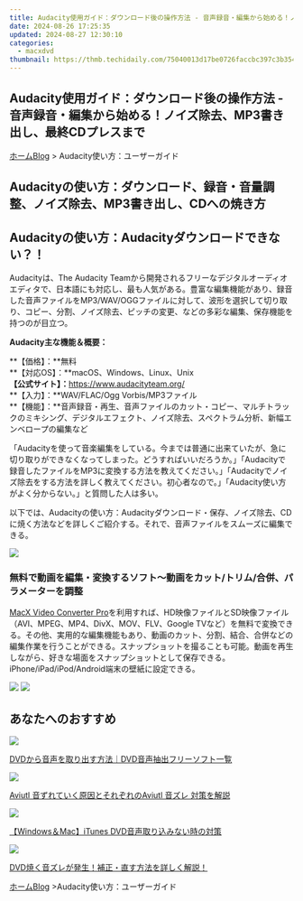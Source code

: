 ```yaml
---
title: Audacity使用ガイド：ダウンロード後の操作方法 - 音声録音・編集から始める！ノイズ除去、MP3書き出し、最終CDプレスまで
date: 2024-08-26 17:25:35
updated: 2024-08-27 12:30:10
categories:
  - macxdvd
thumbnail: https://thmb.techidaily.com/75040013d17be0726faccbc397c3b3541c1732db61566ed595168e5f4f1378d7.jpg
---
```


## Audacity使用ガイド：ダウンロード後の操作方法 - 音声録音・編集から始める！ノイズ除去、MP3書き出し、最終CDプレスまで

[ホーム](https://tools.techidaily.com/macxdvd/products/)[Blog](https://tools.techidaily.com/macxdvd/products/) \> Audacity使い方：ユーザーガイド

## Audacityの使い方：ダウンロード、録音・音量調整、ノイズ除去、MP3書き出し、CDへの焼き方

## Audacityの使い方：Audacityダウンロードできない？！

Audacityは、The Audacity Teamから開発されるフリーなデジタルオーディオエディタで、日本語にも対応し、最も人気がある。豊富な編集機能があり、録音した音声ファイルをMP3/WAV/OGGファイルに対して、波形を選択して切り取り、コピー、分割、ノイズ除去、ピッチの変更、などの多彩な編集、保存機能を持つのが目立つ。

**Audacity主な機能＆概要：**

**【価格】：**無料  
**【対応OS】：**macOS、Windows、Linux、Unix  
**【公式サイト】：**<https://www.audacityteam.org/>  
**【入力】：**WAV/FLAC/Ogg Vorbis/MP3ファイル  
**【機能】：**音声録音・再生、音声ファイルのカット・コピー、マルチトラックのミキシング、デジタルエフェクト、ノイズ除去、スペクトラム分析、新幅エンベロープの編集など

「Audacityを使って音楽編集をしている。今までは普通に出来ていたが、急に切り取りができなくなってしまった。どうすればいいだろうか。」「Audacityで録音したファイルをMP3に変換する方法を教えてください。」「Audacityでノイズ除去をする方法を詳しく教えてください。初心者なので。」「Audacity使い方がよく分からない。」と質問した人は多い。

以下では、Audacityの使い方：Audacityダウンロード・保存、ノイズ除去、CDに焼く方法などを詳しくご紹介する。それで、音声ファイルをスムーズに編集できる。



![](https://www.macxdvd.com/blog/../seoimage/video-converterru.png)

### 無料で動画を編集・変換するソフト～動画をカット/トリム/合併、パラメーターを調整

[MacX Video Converter Pro](https://tools.techidaily.com/macxdvd/products/)を利用すれば、HD映像ファイルとSD映像ファイル（AVI、MPEG、MP4、DivX、MOV、FLV、Google TVなど）を無料で変換できる。その他、実用的な編集機能もあり、動画のカット、分割、結合、合併などの編集作業を行うことができる。スナップショットを撮ることも可能。動画を再生しながら、好きな場面をスナップショットとして保存できる。iPhone/iPad/iPod/Android端末の壁紙に設定できる。

[![](https://www.macxdvd.com/blog/new-fourteen/mac.png)](https://tools.techidaily.com/macxdvd/products/) [![](https://www.macxdvd.com/blog/new-fourteen/winx.png)](https://tools.techidaily.com/macxdvd/products/) 



## あなたへのおすすめ

![](https://www.macxdvd.com/blog/img/dvd-audio-extract.jpg) 

[DVDから音声を取り出す方法｜DVD音声抽出フリーソフト一覧](https://tools.techidaily.com/macxdvd/products/)

![](https://www.macxdvd.com/blog/img/aviutl-audio-out.jpg) 

[Aviutl 音ずれていく原因とそれぞれのAviutl 音ズレ 対策を解説](https://tools.techidaily.com/macxdvd/products/)

![](https://www.macxdvd.com/blog/img/audio-itunes.jpg) 

[【Windows＆Mac】iTunes DVD音声取り込みない時の対策](https://tools.techidaily.com/macxdvd/products/)

![](https://www.macxdvd.com/blog/img/dvd-to-cd-04.jpg) 

[DVD焼く音ズレが発生！補正・直す方法を詳しく解説！](https://tools.techidaily.com/macxdvd/products/) 



[ホーム](https://tools.techidaily.com/macxdvd/products/)[Blog](https://tools.techidaily.com/macxdvd/products/) \>Audacity使い方：ユーザーガイド

<ins class="adsbygoogle"
     style="display:block"
     data-ad-format="autorelaxed"
     data-ad-client="ca-pub-7571918770474297"
     data-ad-slot="1223367746"></ins>



<ins class="adsbygoogle"
     style="display:block"
     data-ad-client="ca-pub-7571918770474297"
     data-ad-slot="8358498916"
     data-ad-format="auto"
     data-full-width-responsive="true"></ins>
